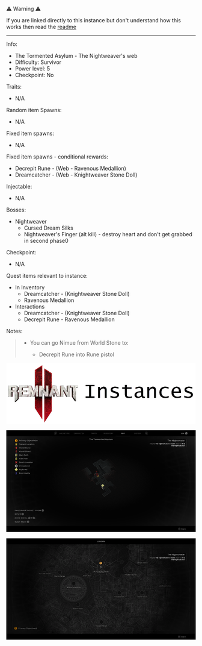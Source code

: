 ⚠️ Warning ⚠️

If you are linked directly to this instance but don't understand how this works then read the [readme](https://github.com/razeedazee/remnant2-instances/blob/main/README.md)

<hr>

Info:

- The Tormented Asylum - The Nightweaver's web
- Difficulty: Survivor
- Power level: 5
- Checkpoint: No

Traits:

- N/A

Random item Spawns:

- N/A

Fixed item spawns:

- N/A

Fixed item spawns - conditional rewards:

- Decrepit Rune - (Web - Ravenous Medallion)
- Dreamcatcher - (Web - Knightweaver Stone Doll)

Injectable:

- N/A

Bosses:

- Nightweaver
  - Cursed Dream Silks
  - Nightweaver's Finger (alt kill) - destroy heart and don't get grabbed in second phase0

Checkpoint:

- N/A

Quest items relevant to instance:

- In Inventory
  - Dreamcatcher - (Knightweaver Stone Doll)
  - Ravenous Medallion
- Interactions
  - Dreamcatcher - (Knightweaver Stone Doll)
  - Decrepit Rune - Ravenous Medallion

Notes:

> - You can go Nimue from World Stone to:
>
>   - Decrepit Rune into Rune pistol

![](info/info.png)

![](info/mini-map.png)

![](info/travel-map.png)
